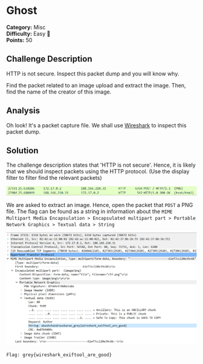 # Ghost

**Category:** Misc<br>
**Difficulty:** Easy 🍭<br>
**Points:** 50

## Challenge Description

HTTP is not secure. Inspect this packet dump and you will know why.

Find the packet related to an image upload and extract the image. Then, find the name of the creator of this image.

## Analysis

Oh look! It's a packet capture file. We shall use [Wireshark](https://www.wireshark.org/) to inspect this packet dump. 

## Solution

The challenge description states that 'HTTP is not secure'. Hence, it is likely that we should inspect packets using the HTTP protocol. (Use the display filter to filter find the relevant packets)

![](./images/image_upload_1.PNG)

We are asked to extract an image. Hence, open the packet that `POST` a PNG file. The flag can be found as a string in information about the `MIME Multipart Media Encapsulation > Encapsulated multipart part > Portable Network Graphics > Textual data > String`

![](./images/image_upload_2.PNG)

`Flag: grey{wireshark_exiftool_are_good}`

